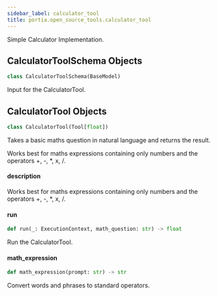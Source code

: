 ```yaml
---
sidebar_label: calculator_tool
title: portia.open_source_tools.calculator_tool
---
```


Simple Calculator Implementation.

## CalculatorToolSchema Objects

```python
class CalculatorToolSchema(BaseModel)
```

Input for the CalculatorTool.

## CalculatorTool Objects

```python
class CalculatorTool(Tool[float])
```

Takes a basic maths question in natural language and returns the result.

Works best for maths expressions containing only numbers and the operators +, -, *, x, /.

#### description

Works best for maths expressions containing only numbers and the operators +, -, *, x, /.

#### run

```python
def run(_: ExecutionContext, math_question: str) -> float
```

Run the CalculatorTool.

#### math\_expression

```python
def math_expression(prompt: str) -> str
```

Convert words and phrases to standard operators.

